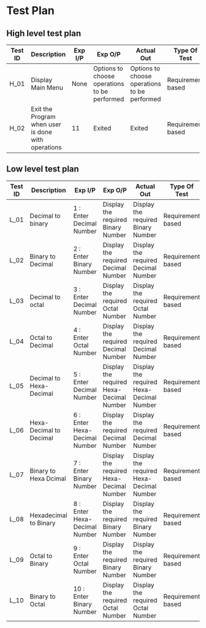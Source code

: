 # Test Plan
##  High level test plan
| **Test ID** | **Description**                                              | **Exp I/P** | **Exp O/P** | **Actual Out** |**Type Of Test**  |    
|-------------|--------------------------------------------------------------|------------|-------------|----------------|------------------|
|  H_01       | Display Main Menu |  None | Options to choose operations to be performed|Options to choose operations to be performed|Requirement based |
|  H_02       |Exit the Program when user is done with operations| 11 | Exited |Exited |Requirement based    |


##  Low level test plan

| **Test ID** | **Description**       | **Exp I/P** | **Exp O/P** | **Actual Out** |**Type Of Test**  |   
|-------------|--------------------------------------------------------------|------------|-------------|----------------|------------------|
|  L_01       | Decimal to binary | 1 : Enter Decimal Number | Display the required Binary Number | Display the required Binary Number |Requirement based |
|  L_02       | Binary to Decimal | 2 :  Enter Binary Number | Display the required Decimal Number | Display the required Decimal Number |Requirement based |
|  L_03       | Decimal to octal  | 3 : Enter Decimal Number| Display the required Octal Number |  Display the required Octal Number |Requirement based   |
|  L_04       | Octal to Decimal  | 4 : Enter Octal Number| Display the required Decimal Number | Display the required Decimal Number |Requirement based   |
|  L_05       | Decimal to Hexa-Decimal | 5 : Enter Decimal Number| Display the required Hexa-Decimal Number | Display the required Hexa-Decimal Number |Requirement based    |
|  L_06       | Hexa-Decimal to Decimal | 6 : Enter Hexa-Decimal Number | Display the required Decimal Number |  Display the required Decimal Number |Requirement based    |
|  L_07       | Binary to Hexa Dcimal | 7 : Enter Binary Number |Display the required Hexa-Decimal Number |  Display the required Hexa- Decimal Number |Requirement based    |
|  L_08       | Hexadecimal to Binary | 8 : Enter Hexa- Decimal Number | Display the required Binary Number | Display the required Binary Number |Requirement based    |
|  L_09       | Octal to Binary  | 9 : Enter Octal Number | Display the required Binary Number | Display the required Binary Number |Requirement based    |
|  L_10       | Binary to Octal  | 10 : Enter Binary Number | Display the required Octal Number | Display the required Octal Number |Requirement based    |
    